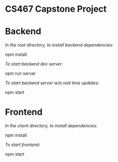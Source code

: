 # CS467 Capstone Project

# Backend
*In the root directory, to install backend dependencies:*

npm install

*To start backend dev server:* 

npm run server

*To start backend server w/o real time updates:*

npm start

# Frontend
*In the client directory, to install dependencies:*

npm install

*To start frontend:*

npm start
